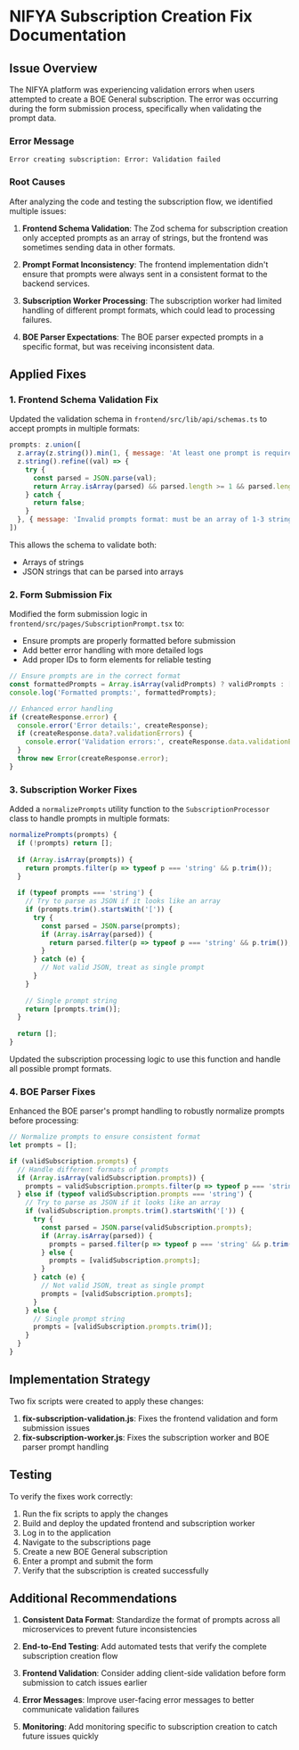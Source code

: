 # NIFYA Subscription Creation Fix Documentation

## Issue Overview

The NIFYA platform was experiencing validation errors when users attempted to create a BOE General subscription. The error was occurring during the form submission process, specifically when validating the prompt data.

### Error Message

```
Error creating subscription: Error: Validation failed
```

### Root Causes

After analyzing the code and testing the subscription flow, we identified multiple issues:

1. **Frontend Schema Validation**: The Zod schema for subscription creation only accepted prompts as an array of strings, but the frontend was sometimes sending data in other formats.

2. **Prompt Format Inconsistency**: The frontend implementation didn't ensure that prompts were always sent in a consistent format to the backend services.

3. **Subscription Worker Processing**: The subscription worker had limited handling of different prompt formats, which could lead to processing failures.

4. **BOE Parser Expectations**: The BOE parser expected prompts in a specific format, but was receiving inconsistent data.

## Applied Fixes

### 1. Frontend Schema Validation Fix

Updated the validation schema in `frontend/src/lib/api/schemas.ts` to accept prompts in multiple formats:

```javascript
prompts: z.union([
  z.array(z.string()).min(1, { message: 'At least one prompt is required' }).max(3, { message: 'Maximum 3 prompts allowed' }),
  z.string().refine((val) => {
    try {
      const parsed = JSON.parse(val);
      return Array.isArray(parsed) && parsed.length >= 1 && parsed.length <= 3;
    } catch {
      return false;
    }
  }, { message: 'Invalid prompts format: must be an array of 1-3 strings or a JSON string of the same' })
])
```

This allows the schema to validate both:
- Arrays of strings
- JSON strings that can be parsed into arrays

### 2. Form Submission Fix

Modified the form submission logic in `frontend/src/pages/SubscriptionPrompt.tsx` to:

- Ensure prompts are properly formatted before submission
- Add better error handling with more detailed logs
- Add proper IDs to form elements for reliable testing

```typescript
// Ensure prompts are in the correct format
const formattedPrompts = Array.isArray(validPrompts) ? validPrompts : [validPrompts];
console.log('Formatted prompts:', formattedPrompts);

// Enhanced error handling
if (createResponse.error) {
  console.error('Error details:', createResponse);
  if (createResponse.data?.validationErrors) {
    console.error('Validation errors:', createResponse.data.validationErrors);
  }
  throw new Error(createResponse.error);
}
```

### 3. Subscription Worker Fixes

Added a `normalizePrompts` utility function to the `SubscriptionProcessor` class to handle prompts in multiple formats:

```javascript
normalizePrompts(prompts) {
  if (!prompts) return [];
  
  if (Array.isArray(prompts)) {
    return prompts.filter(p => typeof p === 'string' && p.trim());
  }
  
  if (typeof prompts === 'string') {
    // Try to parse as JSON if it looks like an array
    if (prompts.trim().startsWith('[')) {
      try {
        const parsed = JSON.parse(prompts);
        if (Array.isArray(parsed)) {
          return parsed.filter(p => typeof p === 'string' && p.trim());
        }
      } catch (e) {
        // Not valid JSON, treat as single prompt
      }
    }
    
    // Single prompt string
    return [prompts.trim()];
  }
  
  return [];
}
```

Updated the subscription processing logic to use this function and handle all possible prompt formats.

### 4. BOE Parser Fixes

Enhanced the BOE parser's prompt handling to robustly normalize prompts before processing:

```javascript
// Normalize prompts to ensure consistent format
let prompts = [];

if (validSubscription.prompts) {
  // Handle different formats of prompts
  if (Array.isArray(validSubscription.prompts)) {
    prompts = validSubscription.prompts.filter(p => typeof p === 'string' && p.trim());
  } else if (typeof validSubscription.prompts === 'string') {
    // Try to parse as JSON if it looks like an array
    if (validSubscription.prompts.trim().startsWith('[')) {
      try {
        const parsed = JSON.parse(validSubscription.prompts);
        if (Array.isArray(parsed)) {
          prompts = parsed.filter(p => typeof p === 'string' && p.trim());
        } else {
          prompts = [validSubscription.prompts];
        }
      } catch (e) {
        // Not valid JSON, treat as single prompt
        prompts = [validSubscription.prompts];
      }
    } else {
      // Single prompt string
      prompts = [validSubscription.prompts.trim()];
    }
  }
}
```

## Implementation Strategy

Two fix scripts were created to apply these changes:

1. **fix-subscription-validation.js**: Fixes the frontend validation and form submission issues
2. **fix-subscription-worker.js**: Fixes the subscription worker and BOE parser prompt handling

## Testing

To verify the fixes work correctly:

1. Run the fix scripts to apply the changes
2. Build and deploy the updated frontend and subscription worker
3. Log in to the application
4. Navigate to the subscriptions page
5. Create a new BOE General subscription
6. Enter a prompt and submit the form
7. Verify that the subscription is created successfully

## Additional Recommendations

1. **Consistent Data Format**: Standardize the format of prompts across all microservices to prevent future inconsistencies

2. **End-to-End Testing**: Add automated tests that verify the complete subscription creation flow

3. **Frontend Validation**: Consider adding client-side validation before form submission to catch issues earlier

4. **Error Messages**: Improve user-facing error messages to better communicate validation failures

5. **Monitoring**: Add monitoring specific to subscription creation to catch future issues quickly 